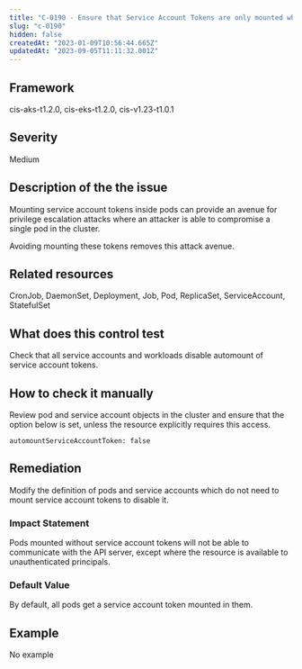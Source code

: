 ```yaml
---
title: "C-0190 - Ensure that Service Account Tokens are only mounted where necessary"
slug: "c-0190"
hidden: false
createdAt: "2023-01-09T10:56:44.665Z"
updatedAt: "2023-09-05T11:11:32.001Z"
---
```

## Framework
cis-aks-t1.2.0, cis-eks-t1.2.0, cis-v1.23-t1.0.1
## Severity
Medium
## Description of the the issue
Mounting service account tokens inside pods can provide an avenue for privilege escalation attacks where an attacker is able to compromise a single pod in the cluster.

 Avoiding mounting these tokens removes this attack avenue.
## Related resources
CronJob, DaemonSet, Deployment, Job, Pod, ReplicaSet, ServiceAccount, StatefulSet
## What does this control test
Check that all service accounts and workloads disable automount of service account tokens.
## How to check it manually
Review pod and service account objects in the cluster and ensure that the option below is set, unless the resource explicitly requires this access.

 
```
automountServiceAccountToken: false

```
## Remediation
Modify the definition of pods and service accounts which do not need to mount service account tokens to disable it.
### Impact Statement
Pods mounted without service account tokens will not be able to communicate with the API server, except where the resource is available to unauthenticated principals.
### Default Value
By default, all pods get a service account token mounted in them.
## Example
No example